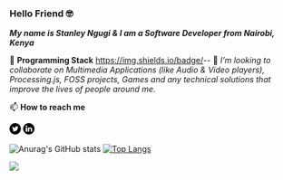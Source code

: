 ### Hello Friend 🤓

***My name is Stanley Ngugi & I am a Software Developer from Nairobi, Kenya***

🧰 **Programming Stack**
https://img.shields.io/badge/<LABEL>-<MESSAGE>-<COLOR>
👯 _I’m looking to collaborate on Multimedia Applications (like Audio & Video players), Processing.js,  FOSS projects, Games and any technical solutions that improve the lives of people around me._

📫 **How to reach me**

[<img src="./001-twitter.svg" width="20px">](https://twitter.com/_pedi_gree_)
[<img src="./002-linkedin.svg" width="20px">](https://www.linkedin.com/in/stanley-ngugi-78a540106)


![Anurag's GitHub stats](https://github-readme-stats.vercel.app/api?username=chege99&show_icons=true&theme=radical)
[![Top Langs](https://github-readme-stats.vercel.app/api/top-langs/?username=chege99&layout=compact)](https://github.com/chege99/github-readme-stats)

<img src="https://img.shields.io/badge/social--life-inactive-lightgrey">
